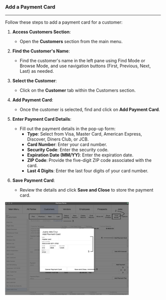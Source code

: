 ### Add a Payment Card
__________________________
Follow these steps to add a payment card for a customer:

1. **Access Customers Section**:
    
    - Open the **Customers** section from the main menu.
2.  **Find the Customer's Name**:
    
    - Find the customer's name in the left pane using Find Mode or Browse Mode, and use navigation buttons (First, Previous, Next, Last) as needed.
3. **Select the Customer**:
    
    - Click on the **Customer** tab within the Customers section.
4. **Add Payment Card**:
    
    - Once the customer is selected, find and click on **Add Payment Card**.
5. **Enter Payment Card Details**:
    - Fill out the payment details in the pop-up form:
        - **Type**: Select from Visa, Master Card, American Express, Discover, Diners Club, or JCB.
        - **Card Number**: Enter your card number.
        - **Security Code**: Enter the security code.
        - **Expiration Date (MM/YY)**: Enter the expiration date.
        - **ZIP Code**: Provide the five-digit ZIP code associated with the card.
        - **Last 4 Digits**: Enter the last four digits of your card number.
    
6. **Save Payment Card**:
    
    - Review the details and click **Save and Close** to store the payment card.

<img src="https://github.com/Fx-Professional-Services/HorizonDocs/blob/main/assets/10_add_payment_card.png" width="400" height="300">
